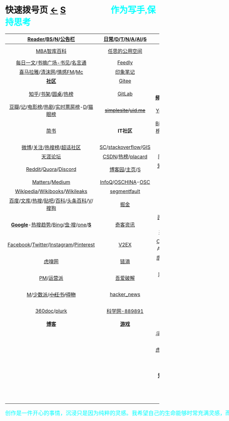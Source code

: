 <style type="text/css">
#content {margin-left: -50px;}
#content table {width:1450px;}

 .main-content table td {
   border: 1px solid #d14;
}
 
#sq {
  //background-color: orange; 
}
  
#content table tbody tr {
      //background-color: var(--background-primary);
        background-color: #e6e6e6;
}

#content table tbody tr:nth-child(even) {
      background-color: var(--background-secondary);
}
</style>

<script src="js/JQuery/jquery.min.js" type="text/javascript"></script>
<script type="text/javascript" charset="utf-8">
  // Creating custom :external selector
  $.expr[':'].external = function(obj){
      return !obj.href.match(/^mailto\:/)
              && (obj.hostname != location.hostname);
  };    
  
  $(function(){
    // Add 'external' CSS class to all external links
    $('a:external').addClass('external');

    // turn target into target=_blank for elements w external class
    $(".external").attr('target','_blank');

  })
</script>

# 快速拨号页  [←](https://ambroseren.github.io/test/indexes.html)  [S](search.md)    &emsp;&emsp;&emsp;&emsp;&emsp;<b><font color="#00ffff" face="楷体">作为写手,保持思考</font></b>

| __[Reader](Library/BookListsOne.md)/[BS](Library/BookSearch.md)/[N](Library/Novel.md)/[公告栏](https://ambroseren.github.io/test/sag3.html)__ | __[日常](https://ambroseren.github.io/test/navigation.html#sp)/[D](Data/DataRank.md)/[T](Data/TorrentKitty.md)/[N](Library/synthesize.md)/[A](Art/index.md)/[AI](Data/AI/index.md)/~~[S](https://shouku123.com/rensi)~~__ | [__网络公开课__](Library/LearnPlatform.md) | __算法社区__ |
|:---:|:---:|:---:|:---:|
| [MBA智库百科](https://wiki.mbalib.com/wiki/首页) | [任思的公用空间](http://rensi.ys168.com/) | [imooc](https://www.imooc.com/course/list) | [LeetCode](https://leetcode.com/problemset/all/)/[LeetCode-cn](https://leetcode-cn.com/problemset/all/) |
| [每日一文](https://meiriyiwen.com/random)/[书摘广场-书见](https://memo.bookfere.com/explore)/[名言通](https://www.mingyantong.com/) | [Feedly](https://feedly.com/) | [mooc.cn](https://www.cmooc.com/course) | []() |
| [喜马拉雅](https://www.ximalaya.com/my/subscribed/)/[清沫网](https://www.qingmo.net/)/[情感FM](https://www.qingmo.net/qingganfm)/[Mc](Art/Music/index.md) | [印象笔记](https://app.yinxiang.com/Home.action) | [实验楼](https://www.lanqiao.cn/courses/) | [Project Euler](https://projecteuler.net/archives) |
| [<strong id="sq">社区</strong>](Library/Forum.md) | [Gitee](https://gitee.com/) | []() | [Programming Praxis](https://programmingpraxis.com/) |
| [知乎](https://www.zhihu.com/people/RS101202303/following)/[书架](https://www.zhihu.com/pub/)/[圆桌](https://www.zhihu.com/roundtable)/[热榜](https://www.zhihu.com/hot) | [GitLab](https://gitlab.com/ambroserencn) | [<strong id="sp">视频</strong>](Video/video.md)/[IMDb](https://www.imdb.com/)/[Ranking](https://www.boxofficemojo.com/weekly/)/[Mv](Art/Movies/index.md) | [<strong id="tools">工具</strong>](Tools/index.md)/[coin](https://coinyep.com/zh#) | 
| [豆瓣](https://www.douban.com/people/AmbroseRen/)/[记](https://book.douban.com/people/AmbroseRen/)/[电影榜](https://movie.douban.com/)/[热剧](https://movie.douban.com/tv/#!type=tv&tag=%E7%83%AD%E9%97%A8&sort=recommend&page_limit=20&page_start=0)/[实时票房榜](https://www.endata.com.cn/BoxOffice/BO/RealTime/reTimeBO.html)-[D](https://ys.endata.cn/BoxOffice/Ranking)/[猫眼榜](https://piaofang.maoyan.com/dashboard) | ~~[simplesite](http://ambroseren.simplesite.com/)/[uid.me](http://uid.me/ren_si1#)~~ | [Youtube](https://www.youtube.com/)/[媒体库](https://www.youtube.com/feed/library)/[配置](https://studio.youtube.com/video/LupojaPC1wc/livestreaming) | [epub.liumingye](https://epub.liumingye.cn/) |
| [简书](https://www.jianshu.com/subscriptions#/timeline) | __IT社区__ | [Bilibili](https://space.bilibili.com/352834482/fans/follow)/[小鱼](http://www.xysudu.com/)/[新番组](https://bgm.liumingye.cn/)/[热榜](https://www.bilibili.com/v/popular/rank/all)/[动漫库](Art/Animes/index.md)/[配置](https://link.bilibili.com/p/center/index#/my-room/start-live)/[我的b站直播](https://live.bilibili.com/22653502) | [MYFREEMP3](http://tool.liumingye.cn/music/?page=searchPage)/[旧](http://tools.liumingye.cn/music_old/?page=searchPage) |
| [微博](https://weibo.com/3626507391/follow)/[关注](https://weibo.com/u/page/follow/3626507391/followGroup)/[热搜榜](https://weibo.com/hot/search)/[超话社区](https://huati.weibo.cn/discovery/super) | [SC](https://stackexchange.com/)/[stackoverflow](https://stackoverflow.com/)/[GIS](https://gis.stackexchange.com/) | [AcFun](https://www.acfun.cn/)/[番剧](https://www.acfun.cn/bangumilist)/[收藏](https://www.acfun.cn/member/favourite) | [BookReader](https://ztftrue.github.io/BookReader/) |
| [天涯论坛](https://bbs.tianya.cn/) | [CSDN](https://blog.csdn.net/Ambrose_Ren)/[热榜](https://blog.csdn.net/rank/list)/[placard](https://bbs.csdn.net/forums/placard) | [腾讯视频](https://v.qq.com/biu/u/playlist)/[热榜](https://v.qq.com/biu/ranks/?t=hotsearch)/[体育](https://live.qq.com/match) | [Neat Reader](https://www.neat-reader.cn/webapp#/) |
| [Reddit](https://www.reddit.com/)/[Quora](https://www.quora.com/)/[Discord](https://discord.com/channels/@me) | [博客园](https://www.cnblogs.com/rensi/)/[主页](https://home.cnblogs.com/u/rensi/)/[S](https://zzk.cnblogs.com/s/blogpost) | [爱奇艺](https://www.iqiyi.com/u/fav)/[热榜](https://www.iqiyi.com/ranks/hotsearch)/[风云榜](https://www.iqiyi.com/ranks1/home)/[国际站](https://www.iq.com/)/[收藏](https://www.iq.com/personal?type=favorite) | [PDF在线阅读器](https://web.jisupdf.com/) |
| [Matters](https://matters.news/)/[Medium](https://medium.com/) | [InfoQ](https://www.infoq.cn/)/[OSCHINA](https://www.oschina.net/project)-[OSC](https://www.oschina.net/project/top_cn_2020) | [优酷网](https://user.youku.com/page/usc/fav?theme=) | [oneNote笔记本-微软](https://www.onenote.com/notebooks?auth=1&nf=1&fromAR=1) |
| [Wikipedia](https://www.wikipedia.org/)/[Wikibooks](https://www.wikibooks.org/)/[Wikileaks](https://wikileaks.org/What-is-WikiLeaks.html) | [segmentfault](https://segmentfault.com/u/ambroseren/users/following) | [芒果TV](https://i.mgtv.com/my/looklist) | [catbox](https://catbox.moe/user/login.php) |
| [百度](https://www.baidu.com/)/[文库](Library/AcademicSearch.md)/[热搜](https://top.baidu.com/board)/[贴吧](https://tieba.baidu.com/index.html)/[百科](https://baike.baidu.com/usercenter/lemmas#favorites)/[头条百科](https://www.baike.com/)/[V](https://baike.baidu.com/vbaike#gallary)/[搜狗](https://www.sogou.com/) | [掘金](https://juejin.cn/) | [搜狐](https://my.tv.sohu.com/i/bookmark)/[PPTV](https://www.pptv.com/)-[收藏](https://usercenter.pptv.com/web/user/collection) | [Google翻译](https://translate.google.com/)/[有道翻译](https://fanyi.youdao.com/) |
| [__Google__](https://www.google.com/)-[热搜趋势](https://trends.google.com/trends/?geo=US)/[Bing](https://www.bing.com/)/[虫·搜](https://search.chongbuluo.com/)/[one](https://aur.one)/[<strong id="searchs">S</strong>](Library/SearchEngine.md) | [奇客资讯](https://www.solidot.org/) | [西瓜视频](https://www.ixigua.com/my/favorite)/[咪咕体育](https://www.miguvideo.com/mgs/website/prd/personalCenter.html#/collect)-[音乐](https://music.migu.cn/v3/my/playlist):[播放](https://music.migu.cn/v3/music/player/audio)/[乐视](http://i.le.com/playrecord#favorite)/[M1905](https://www.1905.com/mdb/film/)-[V](https://vip.1905.com/)/[好看](https://sv.baidu.com/) | [刘明野](https://tool.liumingye.cn/)/[主页](https://www.liumingye.cn/)/[PD](https://tool.liumingye.cn/password/)/[WP](https://tool.liumingye.cn/wallpaper/)/[St](Art/Shoot/index.md)/[<strong id="fodder">F</strong>](Data/Fodder/index.md)/[IP](https://tool.liumingye.cn/ip/)/[麻将](https://tool.liumingye.cn/majiang/) |
| [Facebook](https://www.facebook.com/)/[Twitter](https://twitter.com/home)/[Instagram](https://www.instagram.com/ambroserencn/)/[Pinterest](https://www.pinterest.com/) | [V2EX](https://www.v2ex.com/?tab=tech) | [CCTV](https://tv.cctv.com/live/)-[收藏](https://i.cctv.com/account/collection)-[W](https://worldcup.cctv.com)/[牛视](https://www.chaojidianshi.net/)A/[电视](http://www.tvyan.com/)源/[nettv](http://nettv.live/)/[湖卫](http://www.hunanweishi.cn/) | [Cmd MD](https://www.zybuluo.com/)/[<strong id="md">MD</strong>](Data/MD/index.md) |
| [虎嗅网](https://www.huxiu.com/) |[链滴](https://ld246.com/) | [唐人街](https://www.tangrenjie.tv/)/[片库](https://www.gyg.si/)-[二](https://www.pkmp4.com/)/[努努影院](https://nnyy.in)/[爱](https://www.yfsp.tv/)/[G](https://gimytv.in/)/[一](https://gimy.app) | [AnywhereAnything](http://lackar.com/aa/) |
| [PM](http://www.woshipm.com/)/[运营派](https://www.yunyingpai.com/) | [吾爱破解](https://www.52pojie.cn/) | [新视觉](https://www.finebv.com/)/[策驰](https://www.zayouth.org.cn/)/[看片狂人](https://www.kpkuang.com/)-[list](https://whereiskpkuang.com/) | [Gmail](https://mail.google.com/mail/u/0/#inbox)/[QQ邮箱](https://mail.qq.com/)/[M](https://outlook.live.com/mail/0/)/[空间](https://user.qzone.qq.com/1056008502)/[万年历](https://wannianrili.bmcx.com/)/[12306](https://kyfw.12306.cn/otn/leftTicket/init) |
| [M](Library/Medicine.md)/[少数派](https://sspai.com/)/~~[小红书](https://www.xiaohongshu.com/explore)/[得物](https://www.dewu.com/community.html)~~ | [hacker_news](https://news.ycombinator.com/) | [欧乐](https://www.olevod.com/)/[淘剧影院](https://www.taojuyb.com/)/[MVCAT](https://www.mvcat.com/) | [高德地图](https://www.amap.com/)/[百度地图](https://map.baidu.com/) |
| [360doc](http://www.360doc.com/mycontacts.aspx)/[plurk](https://www.plurk.com/AmbroseRenCN) | [科学网-889891](http://blog.sciencenet.cn/home.php?mod=spacecp&ac=friend&op=find) | [美剧迷](https://www.meijumi.net/)/[韩剧网](https://www.tvn.cc/)-[kortw](https://kortw.com/)/[蛋蛋赞](https://www.dandanzan.cc/) | [阿里云盘](https://www.aliyundrive.com/drive/)/[百度网盘](https://pan.baidu.com/disk/home)/[C](Data/Clouder.md) |
| [<strong id="bk">博客</strong>](Library/Blog.md) | [<strong id="games">游戏</strong>](Art/Games/index.md) | __直播__ | [Sp](Library/shopping.md)/[Job](Library/job.md) |
| []() | []() | [斗鱼](https://www.douyu.com/directory/myFollow)/[配置](https://mp.douyu.com/live/main)/[我的斗鱼直播](https://www.douyu.com/10150268) | []() |
| []() | []() | [虎牙](https://www.huya.com/myfollow)/[配置](https://i.huya.com/index.php?m=ProfileSetting#ktylts)/[我的虎牙直播](https://www.huya.com/25541428) | [PM](https://dh.woshipm.com/)/[addog](https://www.addog.vip/) |
| []() | []() | [YY LIVE](https://www.yy.com/i/index/live) | __新手基础自学__ |
| []() | []() | [<strong id="playlet">短剧</strong>](Video/playlet.md)/[Tik Tok](https://www.tiktok.com/)/[抖音](https://www.douyin.com/recommend)-[创](https://creator.douyin.com/creator-micro/content/manage)/[快手](https://www.kuaishou.com/)-[创](https://cp.kuaishou.com/article/publish/video) | [菜鸟教程](https://www.runoob.com/) |
| []() | []() | [BIGO LIVE](https://www.bigo.tv/cn/show) | [w3school](https://www.w3school.com.cn/) |
| []() | []() | [Twitch](https://www.twitch.tv/) | [w3cschool](https://www.w3cschool.cn/) |

<p style="width:1300px;"><font color="#00ffff" face="楷体" size="4">创作是一件开心的事情，沉浸只是因为纯粹的灵感。我希望自己的生命能够时常充满灵感，而文字就是这些愉快时光曾经存在过的证明。</font></p>
